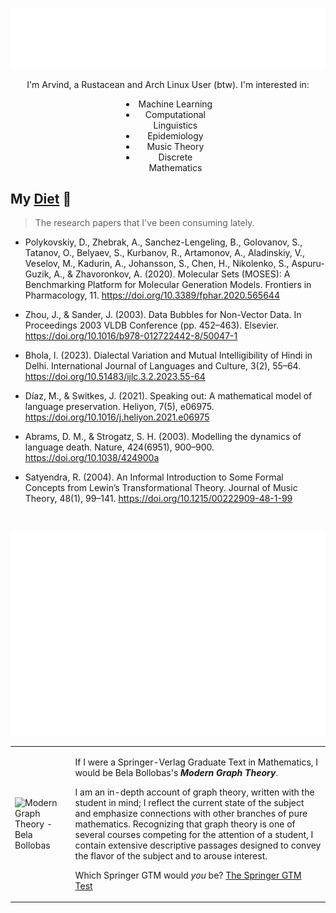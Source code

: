 <p align="center"><img src="./header.svg" /></p>

<p align="center" style="text-align: center;">
I'm Arvind, a Rustacean and Arch Linux User (btw). I'm interested in:
<ul style="width: 25%; margin-left: auto; margin-right: auto; text-align: center;">
  <li> Machine Learning </li>
  <li>Computational Linguistics</li>
  <li>Epidemiology</li>
  <li>Music Theory</li>
  <li>Discrete Mathematics</li>
</ul>
</p>


## My [Diet](https://github.com/Quantalabs/diet) 🍔
> The research papers that I've been consuming lately.

<!-- BEGIN CITE -->
- Polykovskiy, D., Zhebrak, A., Sanchez-Lengeling, B., Golovanov, S., Tatanov, O., Belyaev, S., Kurbanov, R., Artamonov, A., Aladinskiy, V., Veselov, M., Kadurin, A., Johansson, S., Chen, H., Nikolenko, S., Aspuru-Guzik, A., & Zhavoronkov, A. (2020). Molecular Sets (MOSES): A Benchmarking Platform for Molecular Generation Models. Frontiers in Pharmacology, 11. https://doi.org/10.3389/fphar.2020.565644

- Zhou, J., & Sander, J. (2003). Data Bubbles for Non-Vector Data. In Proceedings 2003 VLDB Conference (pp. 452–463). Elsevier. https://doi.org/10.1016/b978-012722442-8/50047-1

- Bhola, I. (2023). Dialectal Variation and Mutual Intelligibility of Hindi in Delhi. International Journal of Languages and Culture, 3(2), 55–64. https://doi.org/10.51483/ijlc.3.2.2023.55-64

- Díaz, M., & Switkes, J. (2021). Speaking out: A mathematical model of language preservation. Heliyon, 7(5), e06975. https://doi.org/10.1016/j.heliyon.2021.e06975

- Abrams, D. M., & Strogatz, S. H. (2003). Modelling the dynamics of language death. Nature, 424(6951), 900–900. https://doi.org/10.1038/424900a

- Satyendra, R. (2004). An Informal Introduction to Some Formal Concepts from Lewin’s Transformational Theory. Journal of Music Theory, 48(1), 99–141. https://doi.org/10.1215/00222909-48-1-99

<!-- END CITE -->

<br/>
<p align="center">
  <img src="./iso_calendar.svg">
</p>

<table><tr><td><img src="http://math.jhu.edu/~savitt/GTM/bollobas.jpg" width=400 alt="Modern Graph Theory - Bela Bollobas"></td><td><p>If I were a Springer-Verlag Graduate Text in Mathematics, I would be Bela Bollobas's <b><i>Modern Graph Theory</i></b>.</p><p>I am an in-depth account of graph theory, written with the student in mind; I reflect the current state of the subject and emphasize connections with other branches of pure mathematics.   Recognizing that graph theory is one of several courses competing for the attention of a student, I contain extensive descriptive passages designed to convey the flavor of the subject and to arouse interest.</p><p>Which Springer GTM would <i>you</i> be? <a href="http://math.jhu.edu/~savitt/GTM.html">The Springer GTM Test</a></p></td></tr></table>

